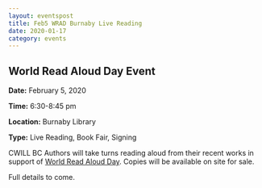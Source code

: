 ```yaml
---
layout: eventspost
title: Feb5 WRAD Burnaby Live Reading
date: 2020-01-17
category: events
---
```


## World Read Aloud Day Event

**Date:** February 5, 2020

**Time:** 6:30-8:45 pm

**Location:** Burnaby Library

**Type:** Live Reading, Book Fair, Signing

CWILL BC Authors will take turns reading aloud from their recent works in support of [World Read Aloud Day](https://www.litworld.org/worldreadaloudday). Copies will be available on site for sale.

Full details to come.
